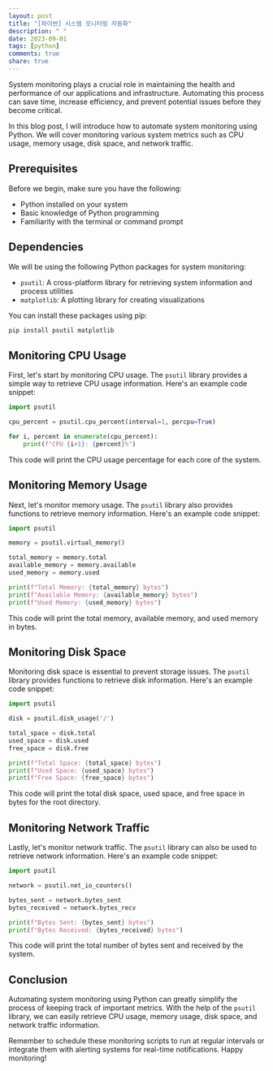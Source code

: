 ```yaml
---
layout: post
title: "[파이썬] 시스템 모니터링 자동화"
description: " "
date: 2023-09-01
tags: [python]
comments: true
share: true
---
```


System monitoring plays a crucial role in maintaining the health and performance of our applications and infrastructure. Automating this process can save time, increase efficiency, and prevent potential issues before they become critical.

In this blog post, I will introduce how to automate system monitoring using Python. We will cover monitoring various system metrics such as CPU usage, memory usage, disk space, and network traffic.

## Prerequisites

Before we begin, make sure you have the following:

- Python installed on your system
- Basic knowledge of Python programming
- Familiarity with the terminal or command prompt

## Dependencies

We will be using the following Python packages for system monitoring:

- `psutil`: A cross-platform library for retrieving system information and process utilities
- `matplotlib`: A plotting library for creating visualizations

You can install these packages using pip:

```python
pip install psutil matplotlib
```

## Monitoring CPU Usage

First, let's start by monitoring CPU usage. The `psutil` library provides a simple way to retrieve CPU usage information. Here's an example code snippet:

```python
import psutil

cpu_percent = psutil.cpu_percent(interval=1, percpu=True)

for i, percent in enumerate(cpu_percent):
    print(f"CPU {i+1}: {percent}%")
```

This code will print the CPU usage percentage for each core of the system.

## Monitoring Memory Usage

Next, let's monitor memory usage. The `psutil` library also provides functions to retrieve memory information. Here's an example code snippet:

```python
import psutil

memory = psutil.virtual_memory()

total_memory = memory.total
available_memory = memory.available
used_memory = memory.used

print(f"Total Memory: {total_memory} bytes")
print(f"Available Memory: {available_memory} bytes")
print(f"Used Memory: {used_memory} bytes")
```

This code will print the total memory, available memory, and used memory in bytes.

## Monitoring Disk Space

Monitoring disk space is essential to prevent storage issues. The `psutil` library provides functions to retrieve disk information. Here's an example code snippet:

```python
import psutil

disk = psutil.disk_usage('/')

total_space = disk.total
used_space = disk.used
free_space = disk.free

print(f"Total Space: {total_space} bytes")
print(f"Used Space: {used_space} bytes")
print(f"Free Space: {free_space} bytes")
```

This code will print the total disk space, used space, and free space in bytes for the root directory.

## Monitoring Network Traffic

Lastly, let's monitor network traffic. The `psutil` library can also be used to retrieve network information. Here's an example code snippet:

```python
import psutil

network = psutil.net_io_counters()

bytes_sent = network.bytes_sent
bytes_received = network.bytes_recv

print(f"Bytes Sent: {bytes_sent} bytes")
print(f"Bytes Received: {bytes_received} bytes")
```

This code will print the total number of bytes sent and received by the system.

## Conclusion

Automating system monitoring using Python can greatly simplify the process of keeping track of important metrics. With the help of the `psutil` library, we can easily retrieve CPU usage, memory usage, disk space, and network traffic information.

Remember to schedule these monitoring scripts to run at regular intervals or integrate them with alerting systems for real-time notifications. Happy monitoring!